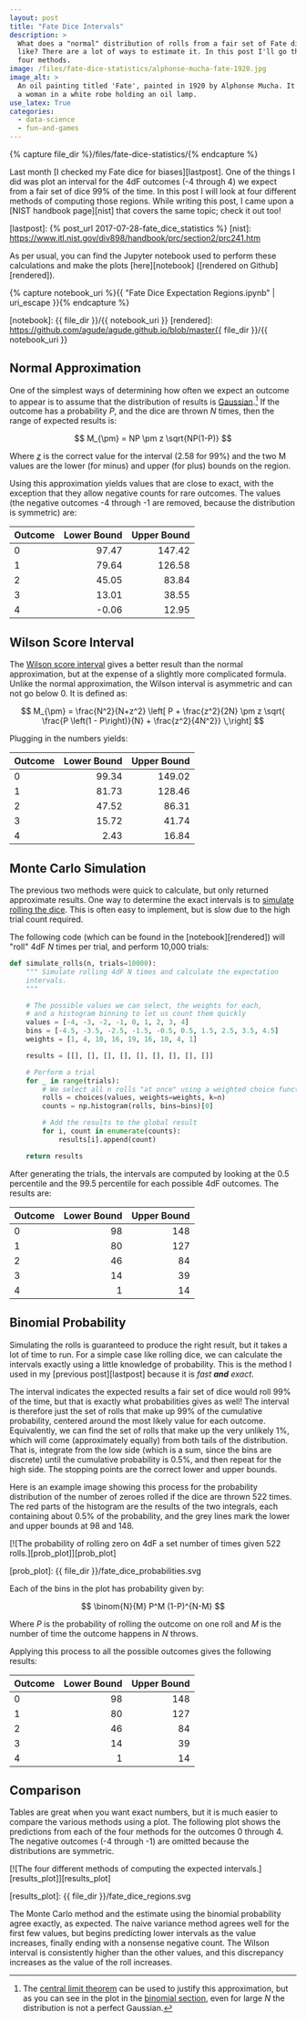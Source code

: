 ```yaml
---
layout: post
title: "Fate Dice Intervals"
description: >
  What does a "normal" distribution of rolls from a fair set of Fate dice look
  like? There are a lot of ways to estimate it. In this post I'll go through
  four methods.
image: /files/fate-dice-statistics/alphonse-mucha-fate-1920.jpg
image_alt: >
  An oil painting titled 'Fate', painted in 1920 by Alphonse Mucha. It depicts
  a woman in a white robe holding an oil lamp.
use_latex: True
categories:
  - data-science
  - fun-and-games
---
```


{% capture file_dir %}/files/fate-dice-statistics/{% endcapture %}

Last month [I checked my Fate dice for biases][lastpost]. One of the things I
did was plot an interval for the 4dF outcomes (-4 through 4) we expect from a
fair set of dice 99% of the time. In this post I will look at four different
methods of computing those regions. While writing this post, I came upon a
[NIST handbook page][nist] that covers the same topic; check it out too!

[lastpost]: {% post_url 2017-07-28-fate_dice_statistics %}
[nist]: https://www.itl.nist.gov/div898/handbook/prc/section2/prc241.htm

As per usual, you can find the Jupyter notebook used to perform these
calculations and make the plots [here][notebook] ([rendered on
Github][rendered]).

{% capture notebook_uri %}{{ "Fate Dice Expectation Regions.ipynb" | uri_escape }}{% endcapture %} 

[notebook]: {{ file_dir }}/{{ notebook_uri }}
[rendered]: https://github.com/agude/agude.github.io/blob/master{{ file_dir }}/{{ notebook_uri }}

## Normal Approximation

One of the simplest ways of determining how often we expect an outcome to
appear is to assume that the distribution of results is
[Gaussian][normal].[^clt] If the outcome has a probability _P_, and the dice
are thrown _N_ times, then the range of expected results is:

[normal]: https://en.wikipedia.org/wiki/Normal_distribution
[^clt]: The [central limit theorem](https://en.wikipedia.org/wiki/Central_limit_theorem) can be used to justify this approximation, but as you can see in the plot in the [binomial section](#binomial-probability), even for large _N_ the distribution is not a perfect Gaussian.

$$ M_{\pm} = NP \pm z \sqrt{NP(1-P)} $$

Where [_z_][zscore] is the correct value for the interval (2.58 for 99%) and the
two M values are the lower (for minus) and upper (for plus) bounds on the
region.

[zscore]: https://en.wikipedia.org/wiki/Standard_score

Using this approximation yields values that are close to exact, with the
exception that they allow negative counts for rare outcomes. The values (the 
negative outcomes -4 through -1 are removed, because the distribution is symmetric)
are:

| Outcome | Lower Bound | Upper Bound |
|:--------|------------:|------------:|
|       0 |       97.47 |      147.42 |
|       1 |       79.64 |      126.58 |
|       2 |       45.05 |       83.84 |
|       3 |       13.01 |       38.55 |
|       4 |       -0.06 |       12.95 |

## Wilson Score Interval

The [Wilson score interval][wilson] gives a better result than the normal
approximation, but at the expense of a slightly more complicated formula.
Unlike the normal approximation, the Wilson interval is asymmetric and can not
go below 0. It is defined as:

[wilson]: https://en.wikipedia.org/wiki/Binomial_proportion_confidence_interval#Wilson_score_interval

$$ M_{\pm} = \frac{N^2}{N+z^2} \left[ P + \frac{z^2}{2N} \pm z \sqrt{ \frac{P \left(1 - P\right)}{N}  + \frac{z^2}{4N^2}} \,\right] $$

Plugging in the numbers yields:

| Outcome | Lower Bound | Upper Bound |
|:--------|------------:|------------:|
|       0 |       99.34 |      149.02 |
|       1 |       81.73 |      128.46 |
|       2 |       47.52 |       86.31 |
|       3 |       15.72 |       41.74 |
|       4 |        2.43 |       16.84 |

## Monte Carlo Simulation

The previous two methods were quick to calculate, but only returned
approximate results. One way to determine the exact intervals is to [simulate
rolling the dice][mc]. This is often easy to implement, but is slow due to the
high trial count required.

[mc]: https://en.wikipedia.org/wiki/Monte_Carlo_method

The following code (which can be found in the [notebook][rendered]) will
"roll" 4dF _N_ times per trial, and perform 10,000 trials:

```python
def simulate_rolls(n, trials=10000):
    """ Simulate rolling 4dF N times and calculate the expectation
    intervals.
    """

    # The possible values we can select, the weights for each,
    # and a histogram binning to let us count them quickly
    values = [-4, -3, -2, -1, 0, 1, 2, 3, 4]
    bins = [-4.5, -3.5, -2.5, -1.5, -0.5, 0.5, 1.5, 2.5, 3.5, 4.5]
    weights = [1, 4, 10, 16, 19, 16, 10, 4, 1]

    results = [[], [], [], [], [], [], [], [], []]

    # Perform a trial
    for _ in range(trials):
        # We select all n rolls "at once" using a weighted choice function
        rolls = choices(values, weights=weights, k=n)
        counts = np.histogram(rolls, bins=bins)[0]

        # Add the results to the global result
        for i, count in enumerate(counts):
            results[i].append(count)

    return results
```

After generating the trials, the intervals are computed by looking at the 0.5
percentile and the 99.5 percentile for each possible 4dF outcomes. The results
are:

| Outcome | Lower Bound | Upper Bound |
|:--------|------------:|------------:|
|       0 |          98 |         148 |
|       1 |          80 |         127 |
|       2 |          46 |          84 |
|       3 |          14 |          39 |
|       4 |           1 |          14 |

## Binomial Probability

Simulating the rolls is guaranteed to produce the right result, but it takes a
lot of time to run. For a simple case like rolling dice, we can calculate the
intervals exactly using a little knowledge of probability. This is the method
I used in my [previous post][lastpost] because it is _fast **and** exact_.

The interval indicates the expected results a fair set of dice would roll 99%
of the time, but that is exactly what probabilities gives as well! The
interval is therefore just the set of rolls that make up 99% of the cumulative
probability, centered around the most likely value for each outcome.
Equivalently, we can find the set of rolls that make up the very unlikely 1%,
which will come (approximately equally) from both tails of the
distribution. That is, integrate from the low side (which is a sum, since
the bins are discrete) until the cumulative probability is 0.5%, and then
repeat for the high side. The stopping points are the correct lower and upper
bounds.

Here is an example image showing this process for the probability distribution
of the number of zeroes rolled if the dice are thrown 522 times. The red parts
of the histogram are the results of the two integrals, each containing about
0.5% of the probability, and the grey lines mark the lower and upper bounds at
98 and 148.

[![The probability of rolling zero on 4dF a set number of times given 522 rolls.][prob_plot]][prob_plot]

[prob_plot]: {{ file_dir }}/fate_dice_probabilities.svg

Each of the bins in the plot has probability given by:

$$ \binom{N}{M} P^M (1-P)^{N-M} $$

Where _P_ is the probability of rolling the outcome on one roll and _M_ is the
number of time the outcome happens in _N_ throws.

Applying this process to all the possible outcomes gives the following
results:

| Outcome | Lower Bound | Upper Bound |
|:--------|------------:|------------:|
|       0 |          98 |         148 |
|       1 |          80 |         127 |
|       2 |          46 |          84 |
|       3 |          14 |          39 |
|       4 |           1 |          14 |

## Comparison

Tables are great when you want exact numbers, but it is much easier to compare
the various methods using a plot. The following plot shows the predictions
from each of the four methods for the outcomes 0 through 4. The negative
outcomes (-4 through -1) are omitted because the distributions are symmetric.

[![The four different methods of computing the expected intervals.][results_plot]][results_plot]

[results_plot]: {{ file_dir }}/fate_dice_regions.svg

The Monte Carlo method and the estimate using the binomial probability agree
exactly, as expected. The naive variance method agrees well for the first few
values, but begins predicting lower intervals as the value increases, finally
ending with a nonsense negative count. The Wilson interval is consistently
higher than the other values, and this discrepancy increases as the value of
the roll increases.
